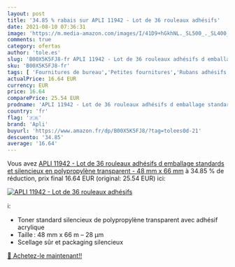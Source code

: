 ```yaml
---
layout: post
title: '34.85 % rabais sur APLI 11942 - Lot de 36 rouleaux adhésifs'
date: 2021-08-10 07:36:31
image: 'https://m.media-amazon.com/images/I/41D9+hGkhNL._SL500_._SL400_.jpg'
comments: true
category: ofertas
author: 'tole.es'
slug: 'B00X5K5FJ8-fr APLI 11942 - Lot de 36 rouleaux adhésifs d emballage...'
sku: 'B00X5K5FJ8-fr'
tags: [ 'Fournitures de bureau','Petites fournitures','Rubans adhésifs','Rubans adhésifs et éléments de fixation','Rubans adhésifs transparents','apli', ]
actualPrice: 16.64 EUR
currency: EUR
price: 16.64
comparePrice: 25.54 EUR
prodname: 'APLI 11942 - Lot de 36 rouleaux adhésifs d emballage standards et silencieux en polypropylène transparent - 48 mm x 66 mm'
country: 'fr'
flag: '🇫🇷'
brand: 'Apli'
buyurl: 'https://www.amazon.fr/dp/B00X5K5FJ8/?tag=tolees0d-21'
descuento: '34.85'
average: '16.64'
---
```


Vous avez [APLI 11942 - Lot de 36 rouleaux adhésifs d emballage standards et silencieux en polypropylène transparent - 48 mm x 66 mm](https://www.amazon.fr/dp/B00X5K5FJ8/?tag=tolees0d-21)  à  34.85 % de réduction, prix final  16.64 EUR (original: 25.54 EUR) ici:

[![APLI 11942 - Lot de 36 rouleaux adhésifs](https://m.media-amazon.com/images/I/41D9+hGkhNL._SL500_._SL400_.jpg)](https://www.amazon.fr/dp/B00X5K5FJ8/?tag=tolees0d-21)

ℹ️:

- Toner standard silencieux de polypropylène transparent avec adhésif acrylique
- Taille : 48 mm x 66 m – 28 µm
- Scellage sûr et packaging silencieux

[🛒 Achetez-le maintenant!!](https://www.amazon.fr/dp/B00X5K5FJ8/?tag=tolees0d-21)
